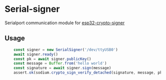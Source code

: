 # Serial-signer

Serialport communication module for [esp32-crypto-signer](https://github.com/rafapaezbas/esp32-crypto-signer)

## Usage

```js
    const signer = new SerialSigner('/dev/ttyUSB0')
    await signer.ready()
    const pk = await signer.publicKey()
    const message = Buffer.from('hello world')
    const signature = await signer.sign(message)
    assert.ok(sodium.crypto_sign_verify_detached(signature, message, pk))
```
